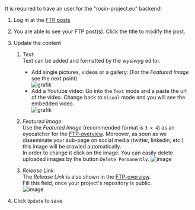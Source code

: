 It is required to have an user for the "rosin-project.eu" backend!
1. Log in at the [FTP posts][1]
1. You are able to see your FTP post(s). Click the title to modify the post.
1. Update the content

    1. _Text_:  
      Text can be added and formatted by the _wysiwyg_ editor.
      
          - Add single pictures, videos or a gallery: (For the _Featured Image_ see the next point)  
          ![grafik](https://user-images.githubusercontent.com/17281534/44722683-19f0da80-aace-11e8-81ad-2577534bc695.png)
          - Add a Youtube video: Go into the `Text` mode and a paste the url of the video. Change back to `Visual` mode and you will see the embedded video.  
          ![grafik](https://user-images.githubusercontent.com/17281534/44723059-3c372800-aacf-11e8-96af-9c9ef7dbb377.png)


      
    1. _Featured Image_:  
      Use the _Featured Image_ (recommended format is `3 x 4`) as an eyecatcher for the [FTP-overview][2]. Moreover, as soon as we disseminate your sub-page on social media (twitter, linkedin, etc.) this image will be crawled automatically.  
      In order to change it click on the image. You can easily delete uploaded images by the button `Delete Permanently`.
      ![image](https://user-images.githubusercontent.com/17281534/43964447-2bc23c6e-9cbd-11e8-866d-62bdb017b57a.png)

    1. _Release Link_:  
      The _Release Link_ is also shown in the [FTP-overview][2].  
      Fill this field, once your project's repository is public.  
      ![image](https://user-images.githubusercontent.com/17281534/43965284-272b6214-9cbf-11e8-9109-1f3394a3955b.png)
    
1. Click `Update` to save

[1]:http://rosin-project.eu/wp-admin/edit.php?post_type=ftp
[2]:http://rosin-project.eu/results
  
